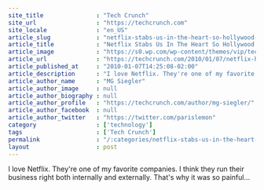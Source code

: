 ```yaml
---
site_title               : "Tech Crunch"
site_url                 : "https://techcrunch.com"
site_locale              : "en_US"
article_slug             : "netflix-stabs-us-in-the-heart-so-hollywood-can-drink-our-blood"
article_title            : "Netflix Stabs Us In The Heart So Hollywood Can Drink Our Blood"
article_image            : "https://s0.wp.com/wp-content/themes/vip/techcrunch-2013/assets/images/techcrunch.opengraph.default.png"
article_url              : "https://techcrunch.com/2010/01/07/netflix-hollywood-deal/"
article_published_at     : "2010-01-07T14:25:08-02:00"
article_description      : "I love Netflix. They're one of my favorite companies. I think they run their business right both internally and externally. That's why it was so painful..."
article_author_name      : "MG Siegler"
article_author_image     : null
article_author_biography : null
article_author_profile   : "https://techcrunch.com/author/mg-siegler/"
article_author_facebook  : null
article_author_twitter   : "https://twitter.com/parislemon"
category                 : ['technology']
tags                     : ['Tech Crunch']
permalink                : "/:categories/netflix-stabs-us-in-the-heart-so-hollywood-can-drink-our-blood/"
layout                   : post
---
```


I love Netflix. They're one of my favorite companies. I think they run their business right both internally and externally. That's why it was so painful...
